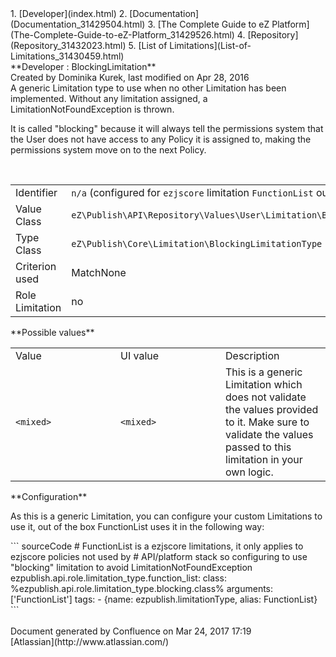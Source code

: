 <div id="page">
<div id="main" class="aui-page-panel">
<div id="main-header">
<div id="breadcrumb-section">
1.  [Developer](index.html)
2.  [Documentation](Documentation_31429504.html)
3.  [The Complete Guide to eZ Platform](The-Complete-Guide-to-eZ-Platform_31429526.html)
4.  [Repository](Repository_31432023.html)
5.  [List of Limitations](List-of-Limitations_31430459.html)

</div>
**Developer : BlockingLimitation**

</div>
<div id="content" class="view">
<div class="page-metadata">
Created by Dominika Kurek, last modified on Apr 28, 2016

</div>
<div id="main-content" class="wiki-content group">
<div class="contentLayout2">
<div class="columnLayout two-right-sidebar"
data-layout="two-right-sidebar">
<div class="cell normal" data-type="normal">
<div class="innerCell">
A generic Limitation type to use when no other Limitation has been implemented. Without any limitation assigned, a LimitationNotFoundException is thrown.

It is called "blocking" because it will always tell the permissions system that the User does not have access to any Policy it is assigned to, making the permissions system move on to the next Policy.

 

<div class="table-wrap">
<table>
<colgroup>
<col width="17%" />
<col width="82%" />
</colgroup>
<tbody>
<tr class="odd">
<td align="left">Identifier</td>
<td align="left"><code>n/a</code> (configured for <code>ezjscore</code> limitation <code>FunctionList</code> out of the box)</td>
</tr>
<tr class="even">
<td align="left">Value Class</td>
<td align="left"><code>eZ\Publish\API\Repository\Values\User\Limitation\BlockingLimitation</code></td>
</tr>
<tr class="odd">
<td align="left">Type Class</td>
<td align="left"><code>eZ\Publish\Core\Limitation\BlockingLimitationType</code></td>
</tr>
<tr class="even">
<td align="left">Criterion used</td>
<td align="left">MatchNone</td>
</tr>
<tr class="odd">
<td align="left">Role Limitation</td>
<td align="left">no</td>
</tr>
</tbody>
</table>

</div>
**Possible values**

<div class="table-wrap">
<table>
<colgroup>
<col width="33%" />
<col width="33%" />
<col width="33%" />
</colgroup>
<tbody>
<tr class="odd">
<td align="left">Value</td>
<td align="left">UI value</td>
<td align="left">Description</td>
</tr>
<tr class="even">
<td align="left"><code>&lt;mixed&gt;</code></td>
<td align="left"><code>&lt;mixed&gt;</code></td>
<td align="left">This is a generic Limitation which does not validate the values provided to it. Make sure to validate the values passed to this limitation in your own logic.</td>
</tr>
</tbody>
</table>

</div>
**Configuration**

As this is a generic Limitation, you can configure your custom Limitations to use it, out of the box FunctionList uses it in the following way:

<div class="code panel pdl" style="border-width: 1px;">
<div class="codeContent panelContent pdl">
``` sourceCode
# FunctionList is a ezjscore limitations, it only applies to ezjscore policies not used by
# API/platform stack so configuring to use "blocking" limitation to avoid LimitationNotFoundException
ezpublish.api.role.limitation_type.function_list:
    class: %ezpublish.api.role.limitation_type.blocking.class%
    arguments: ['FunctionList']
    tags:
        - {name: ezpublish.limitationType, alias: FunctionList}
```

</div>
</div>
</div>
</div>
<div class="cell aside" data-type="aside">
<div class="innerCell">
 

</div>
</div>
</div>
</div>
</div>
</div>
</div>
<div id="footer" role="contentinfo">
<div class="section footer-body">
Document generated by Confluence on Mar 24, 2017 17:19

<div id="footer-logo">
[Atlassian](http://www.atlassian.com/)

</div>
</div>
</div>
</div>

